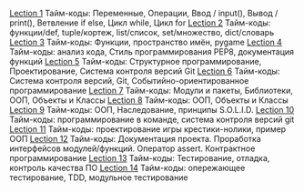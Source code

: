 [Lection 1](https://www.youtube.com/watch?v=us7y0UhTq0s&list=PLRDzFCPr95fIDJUvFxvzWxg-V9BmZlMMe&index=1)
Тайм-коды: Переменные, Операции, Ввод / input(), Вывод / print(), Ветвление if else, Цикл while, Цикл for
[Lection 2](https://www.youtube.com/watch?v=4NvtHHWoWXE&list=PLRDzFCPr95fIDJUvFxvzWxg-V9BmZlMMe&index=2)
Тайм-коды: функции/def, tuple/кортеж, list/список, set/множество, dict/словарь
[Lection 3](https://www.youtube.com/watch?v=hSmvFRMm_9Q&list=PLRDzFCPr95fIDJUvFxvzWxg-V9BmZlMMe&index=3)
Тайм-коды: Функции, пространство имён, pygame
[Lection 4](https://www.youtube.com/watch?v=JudiqSMKB34&list=PLRDzFCPr95fIDJUvFxvzWxg-V9BmZlMMe&index=4)
Тайм-коды: анализ кода, Стиль программирования PEP8, документация функций
[Lection 5](https://www.youtube.com/watch?v=wjCEEax2ZBk&list=PLRDzFCPr95fIDJUvFxvzWxg-V9BmZlMMe&index=5)
Тайм-коды: Структурное программирование, Проектирование, Система контроля версий Git
[Lection 6](https://www.youtube.com/watch?v=7uEB7QXsrFk&list=PLRDzFCPr95fIDJUvFxvzWxg-V9BmZlMMe&index=6)
Тайм-коды: Система контроля версий, Git, Событийно-ориентированное программирование
[Lection 7](https://www.youtube.com/watch?v=2zgzxM-iDh8&list=PLRDzFCPr95fIDJUvFxvzWxg-V9BmZlMMe&index=7)
Тайм-коды: Модули и пакеты, Библиотеки, ООП, Объекты и Классы
[Lection 8](https://www.youtube.com/watch?v=1dpEusFf_xI&list=PLRDzFCPr95fIDJUvFxvzWxg-V9BmZlMMe&index=8)
Тайм-коды: ООП, Объекты и Классы
[Lection 9](https://www.youtube.com/watch?v=_C2hSv2hwP4&list=PLRDzFCPr95fIDJUvFxvzWxg-V9BmZlMMe&index=9)
Тайм-коды: ООП, Наследование, принципы S.O.L.I.D.
[Lection 10](https://www.youtube.com/watch?v=I7YvgKqI7T8&list=PLRDzFCPr95fIDJUvFxvzWxg-V9BmZlMMe&index=10)
Тайм-коды: программирование в команде, система контроля версий git
[Lection 11](https://www.youtube.com/watch?v=QlYPw4vqv4Q&list=PLRDzFCPr95fIDJUvFxvzWxg-V9BmZlMMe&index=11)
Тайм-коды: проектирование игры крестики-нолики, пример ООП
[Lection 12](https://www.youtube.com/watch?v=jRtPmXBdi4w&list=PLRDzFCPr95fIDJUvFxvzWxg-V9BmZlMMe&index=12)
Тайм-коды: Документация проекта. Проработка интерфейсов модулей/функций. Оператор assert. Контрактное программирование
[Lection 13](https://www.youtube.com/watch?v=Kyi65ceYjlQ&list=PLRDzFCPr95fIDJUvFxvzWxg-V9BmZlMMe&index=13)
Тайм-коды: Тестирование, отладка, контроль качества ПО
[Lection 14](https://www.youtube.com/watch?v=Th2D6B1kPOc&list=PLRDzFCPr95fIDJUvFxvzWxg-V9BmZlMMe&index=14)
Тайм-коды: опережающее тестирование, TDD, модульное тестирование
